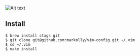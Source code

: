 ![Alt text](/../screenshots/images/Screenshot1.png?raw=true "Screenshot 1")

## Install

```
$ brew install ctags git
$ git clone git@github.com:markolly/vim-config.git ~/.vim
$ cd ~/.vim
$ make install
```
